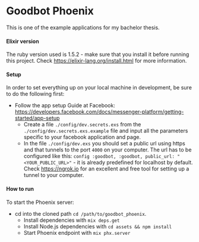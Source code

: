 # Goodbot Phoenix

This is one of the example applications for my bachelor thesis. 

#### Elixir version

The ruby version used is 1.5.2 - make sure that you install it before running this project. 
Check https://elixir-lang.org/install.html for more information.

#### Setup

In order to set everything up on your local machine in development, be sure to do the following first:

  * Follow the app setup Guide at Facebook: https://developers.facebook.com/docs/messenger-platform/getting-started/app-setup
	* Create a file `./config/dev.secrets.exs` from the `./config/dev.secrets.exs.example` file and input all the parameters specific to your facebook application and page. 
	* In the file `./config/dev.exs` you should set a public url using https and that tunnels to the port `4000` on your computer. The url has to be configured like this: `config :goodbot, :goodbot, public_url: "<YOUR_PUBLIC_URL>"` - it is already predefined for localhost by default. Check https://ngrok.io for an excellent and free tool for setting up a tunnel to your computer. 

#### How to run

To start the Phoenix server:

* cd into the cloned path `cd /path/to/goodbot_phoenix`.
  * Install dependencies with `mix deps.get`
  * Install Node.js dependencies with `cd assets && npm install`
  * Start Phoenix endpoint with `mix phx.server`

